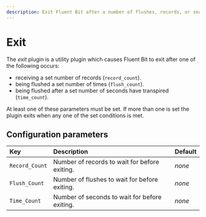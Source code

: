 ```yaml
---
description: Exit Fluent Bit after a number of flushes, records, or seconds.
---
```


# Exit

The _exit_ plugin is a utility plugin which causes Fluent Bit to exit after one of the following occurs:

- receiving a set number of records (`record_count`).
- being flushed a set number of times (`flush_count`).
- being flushed after a set number of seconds have transpired (`time_count`).

At least one of these parameters must be set. If more than one is set the plugin exits when any one of the set conditions is met.

## Configuration parameters

| Key | Description | Default |
| :--- | :--- | :--- |
| `Record_Count` | Number of records to wait for before exiting. |  _none_ |
| `Flush_Count` | Number of flushes to wait for before exiting.| _none_ |
| `Time_Count` | Number of seconds to wait for before exiting. | _none_ |
